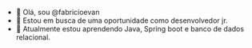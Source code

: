 - 👋 Olá, sou @fabricioevan
- 👀 Estou em busca de uma oportunidade como desenvolvedor jr.
- 🌱 Atualmente estou aprendendo Java, Spring boot e banco de dados relacional.
